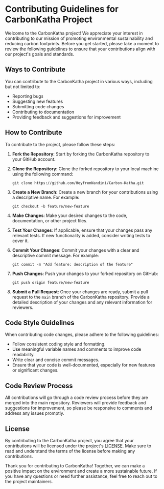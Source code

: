 # Contributing Guidelines for CarbonKatha Project

Welcome to the CarbonKatha project! We appreciate your interest in contributing to our mission of promoting environmental sustainability and reducing carbon footprints. Before you get started, please take a moment to review the following guidelines to ensure that your contributions align with our project's goals and standards.

## Ways to Contribute

You can contribute to the CarbonKatha project in various ways, including but not limited to:

- Reporting bugs
- Suggesting new features
- Submitting code changes
- Contributing to documentation
- Providing feedback and suggestions for improvement

## How to Contribute

To contribute to the project, please follow these steps:

1. **Fork the Repository**: Start by forking the CarbonKatha repository to your GitHub account.

2. **Clone the Repository**: Clone the forked repository to your local machine using the following command:
   ```
   git clone https://github.com/HeyfromNandini/Carbon-Katha.git
   ```

3. **Create a New Branch**: Create a new branch for your contributions using a descriptive name. For example:
   ```
   git checkout -b feature/new-feature
   ```

4. **Make Changes**: Make your desired changes to the code, documentation, or other project files.

5. **Test Your Changes**: If applicable, ensure that your changes pass any relevant tests. If new functionality is added, consider writing tests to cover it.

6. **Commit Your Changes**: Commit your changes with a clear and descriptive commit message. For example:
   ```
   git commit -m "Add feature: description of the feature"
   ```

7. **Push Changes**: Push your changes to your forked repository on GitHub:
   ```
   git push origin feature/new-feature
   ```

8. **Submit a Pull Request**: Once your changes are ready, submit a pull request to the `main` branch of the CarbonKatha repository. Provide a detailed description of your changes and any relevant information for reviewers.

## Code Style Guidelines

When contributing code changes, please adhere to the following guidelines:

- Follow consistent coding style and formatting.
- Use meaningful variable names and comments to improve code readability.
- Write clear and concise commit messages.
- Ensure that your code is well-documented, especially for new features or significant changes.

## Code Review Process

All contributions will go through a code review process before they are merged into the main repository. Reviewers will provide feedback and suggestions for improvement, so please be responsive to comments and address any issues promptly.

## License

By contributing to the CarbonKatha project, you agree that your contributions will be licensed under the project's [LICENSE](link-to-license-file). Make sure to read and understand the terms of the license before making any contributions.

Thank you for contributing to CarbonKatha! Together, we can make a positive impact on the environment and create a more sustainable future. If you have any questions or need further assistance, feel free to reach out to the project maintainers.
